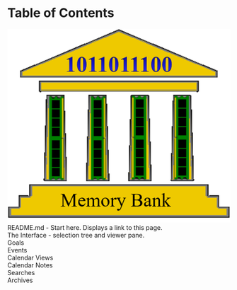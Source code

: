 # Table of Contents
![](../../images/MemBank.png)  
README.md - Start here.  Displays a link to this page.  
The Interface - selection tree and viewer pane.  
Goals  
Events  
Calendar Views  
Calendar Notes  
Searches  
Archives  

